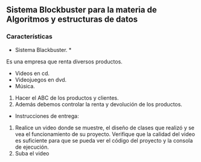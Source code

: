 ## Sistema Blockbuster para la materia de Algoritmos y estructuras de datos

### Características

* Sistema Blackbuster. * 

Es una empresa que renta diversos productos.
- Videos en cd.
- Videojuegos en dvd.
- Música.

1. Hacer el ABC de los productos y clientes. 
2. Además debemos controlar la renta y devolución de los productos.


* Instrucciones de entrega:
1. Realice un video donde se muestre, el diseño de clases que realizó y se vea el funcionamiento de su proyecto. Verifique que la calidad del video es suficiente para que se pueda ver el código del proyecto y la consola de ejecución.
2. Suba el video 